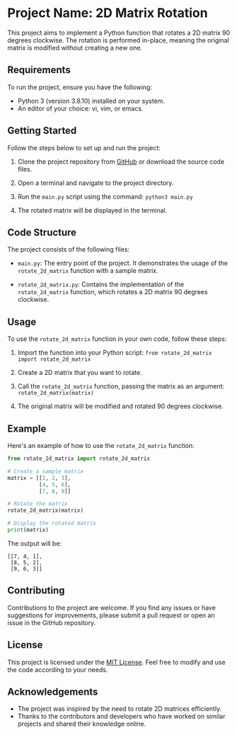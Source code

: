 # Project Name: 2D Matrix Rotation

This project aims to implement a Python function that rotates a 2D matrix 90 degrees clockwise. The rotation is performed in-place, meaning the original matrix is modified without creating a new one.

## Requirements

To run the project, ensure you have the following:

- Python 3 (version 3.8.10) installed on your system.
- An editor of your choice: vi, vim, or emacs.

## Getting Started

Follow the steps below to set up and run the project:

1. Clone the project repository from [GitHub](https://github.com/your-username/2d-matrix-rotation) or download the source code files.

2. Open a terminal and navigate to the project directory.

3. Run the `main.py` script using the command: `python3 main.py`

4. The rotated matrix will be displayed in the terminal.

## Code Structure

The project consists of the following files:

- `main.py`: The entry point of the project. It demonstrates the usage of the `rotate_2d_matrix` function with a sample matrix.

- `rotate_2d_matrix.py`: Contains the implementation of the `rotate_2d_matrix` function, which rotates a 2D matrix 90 degrees clockwise.

## Usage

To use the `rotate_2d_matrix` function in your own code, follow these steps:

1. Import the function into your Python script: `from rotate_2d_matrix import rotate_2d_matrix`

2. Create a 2D matrix that you want to rotate.

3. Call the `rotate_2d_matrix` function, passing the matrix as an argument: `rotate_2d_matrix(matrix)`

4. The original matrix will be modified and rotated 90 degrees clockwise.

## Example

Here's an example of how to use the `rotate_2d_matrix` function:

```python
from rotate_2d_matrix import rotate_2d_matrix

# Create a sample matrix
matrix = [[1, 2, 3],
          [4, 5, 6],
          [7, 8, 9]]

# Rotate the matrix
rotate_2d_matrix(matrix)

# Display the rotated matrix
print(matrix)
```

The output will be:

```
[[7, 4, 1],
 [8, 5, 2],
 [9, 6, 3]]
```

## Contributing

Contributions to the project are welcome. If you find any issues or have suggestions for improvements, please submit a pull request or open an issue in the GitHub repository.

## License

This project is licensed under the [MIT License](LICENSE). Feel free to modify and use the code according to your needs.

## Acknowledgements

- The project was inspired by the need to rotate 2D matrices efficiently.
- Thanks to the contributors and developers who have worked on similar projects and shared their knowledge online.
